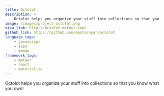 ```yaml
---
title: Octolot
description: >
    Octolot helps you organize your stuff into collections so that you know what you own!
image: /images/project-octolot.png
view_link: http://octolot.meteor.com/
github_link: https://github.com/mantarayar/octolot
language_tags:
    - javascript
    - scss
    - mongo
framework_tags:
    - meteor
    - react
    - materialize
---
```


Octolot helps you organize your stuff into collections so that you know what you own!

